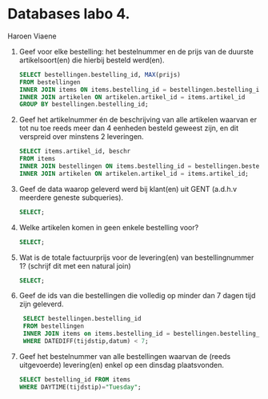 Databases labo 4.
=================

Haroen Viaene

1. Geef voor elke bestelling: het bestelnummer en de prijs van de duurste artikelsoort(en) die hierbij besteld werd(en).

	```SQL
	SELECT bestellingen.bestelling_id, MAX(prijs)
	FROM bestellingen
	INNER JOIN items ON items.bestelling_id = bestellingen.bestelling_id
	INNER JOIN artikelen ON artikelen.artikel_id = items.artikel_id
	GROUP BY bestellingen.bestelling_id;
	```

1. Geef het artikelnummer én de beschrijving van alle artikelen waarvan er tot nu toe reeds meer dan 4 eenheden besteld geweest zijn, en dit verspreid over minstens 2 leveringen.

	```SQL
	SELECT items.artikel_id, beschr
	FROM items
	INNER JOIN bestellingen ON items.bestelling_id = bestellingen.bestelling_id
	INNER JOIN artikelen ON artikelen.artikel_id = items.artikel_id;
	```

1. Geef de data waarop geleverd werd bij klant(en) uit GENT (a.d.h.v meerdere geneste subqueries).

	```SQL
	SELECT;
	```

1. Welke artikelen komen in geen enkele bestelling voor?

	```SQL
	SELECT;
	```

1. Wat is de totale factuurprijs voor de levering(en) van bestellingnummer 1? (schrijf dit met een natural join)

	```SQL
	SELECT;
	```

1. Geef de ids van die bestellingen die volledig op minder dan 7 dagen tijd zijn geleverd.

	```SQL
	 SELECT bestellingen.bestelling_id 
	 FROM bestellingen
	 INNER JOIN items on items.bestelling_id = bestellingen.bestelling_id
 	 WHERE DATEDIFF(tijdstip,datum) < 7;
	```

1. Geef het bestelnummer van alle bestellingen waarvan de (reeds uitgevoerde) levering(en) enkel op een dinsdag plaatsvonden.

	```SQL
	SELECT bestelling_id FROM items
	WHERE DAYTIME(tijdstip)="Tuesday";
	```
